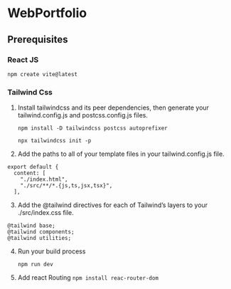 # WebPortfolio

## Prerequisites
### React JS
`npm create vite@latest`

### Tailwind Css
1) Install tailwindcss and its peer dependencies, then generate your tailwind.config.js and postcss.config.js files.

    `npm install -D tailwindcss postcss autoprefixer`

    `npx tailwindcss init -p`

2) Add the paths to all of your template files in your tailwind.config.js file.

```
export default {
  content: [
    "./index.html",
    "./src/**/*.{js,ts,jsx,tsx}",
  ],

```

3) Add the @tailwind directives for each of Tailwind’s layers to your ./src/index.css file.

```
@tailwind base;
@tailwind components;
@tailwind utilities;
```

4) Run your build process

    `npm run dev`

5) Add react Routing
    `npm install reac-router-dom`